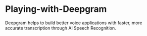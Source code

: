 # Playing-with-Deepgram
Deepgram helps to build better voice applications with faster, more accurate transcription through AI Speech Recognition.
